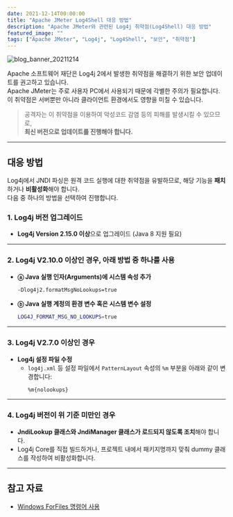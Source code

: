```yaml
---
date: 2021-12-14T00:00:00
title: "Apache JMeter Log4Shell 대응 방법"
description: "Apache JMeter와 관련된 Log4j 취약점(Log4Shell) 대응 방법"
featured_image: ""
tags: ["Apache JMeter", "Log4j", "Log4Shell", "보안", "취약점"]
---
```


![blog_banner_20211214](https://github.com/user-attachments/assets/e8398d21-669a-4c03-93bc-63bb2bde8b1a)

Apache 소프트웨어 재단은 Log4j 2에서 발생한 취약점을 해결하기 위한 보안 업데이트를 권고하고 있습니다.  
Apache JMeter는 주로 사용자 PC에서 사용되기 때문에 각별한 주의가 필요합니다.  
이 취약점은 서버뿐만 아니라 클라이언트 환경에서도 영향을 미칠 수 있습니다.

> 공격자는 이 취약점을 이용하여 악성코드 감염 등의 피해를 발생시킬 수 있으므로,  
> **최신 버전으로 업데이트를 진행해야 합니다.**

---

## 대응 방법

Log4j에서 JNDI 파싱은 원격 코드 실행에 대한 취약점을 유발하므로, 해당 기능을 **패치**하거나 **비활성화**해야 합니다.  
다음 중 하나의 방법을 선택하여 진행합니다.

### 1. Log4j 버전 업그레이드
- **Log4j Version 2.15.0 이상**으로 업그레이드 (Java 8 지원 필요)

---

### 2. Log4j V2.10.0 이상인 경우, 아래 방법 중 하나를 사용
- **ⓐ Java 실행 인자(Arguments)에 시스템 속성 추가**  
  ```bash
  -Dlog4j2.formatMsgNoLookups=true
  ```

- **ⓑ Java 실행 계정의 환경 변수 혹은 시스템 변수 설정**  
  ```bash
  LOG4J_FORMAT_MSG_NO_LOOKUPS=true
  ```

---

### 3. Log4j V2.7.0 이상인 경우
- **Log4j 설정 파일 수정**  
  - `log4j.xml` 등 설정 파일에서 `PatternLayout` 속성의 `%m` 부분을 아래와 같이 변경합니다:  
    ```xml
    %m{nolookups}
    ```

---

### 4. Log4j 버전이 위 기준 미만인 경우
- **JndiLookup 클래스와 JndiManager 클래스가 로드되지 않도록 조치**해야 합니다.  
- Log4j Core를 직접 빌드하거나, 프로젝트 내에서 패키지명까지 맞춰 dummy 클래스를 작성하여 비활성화합니다.

---

## 참고 자료

- [Windows ForFiles 명령어 사용](https://docs.microsoft.com/ko-kr/windows-server/administration/windows-commands/forfiles)
